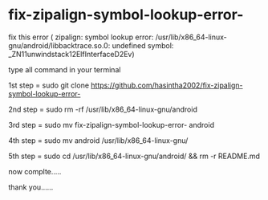 # fix-zipalign-symbol-lookup-error-

fix this error ( zipalign: symbol lookup error: /usr/lib/x86_64-linux-gnu/android/libbacktrace.so.0: undefined symbol: _ZN11unwindstack12ElfInterfaceD2Ev)

type all command in your terminal 


1st step =  sudo git clone https://github.com/hasintha2002/fix-zipalign-symbol-lookup-error-

                        
 2nd step =   sudo rm -rf /usr/lib/x86_64-linux-gnu/android
  

3rd step =   sudo  mv  fix-zipalign-symbol-lookup-error-  android


4th step =   sudo mv android  /usr/lib/x86_64-linux-gnu/ 

5th step = sudo cd /usr/lib/x86_64-linux-gnu/android/ && rm -r README.md


now complte.....


thank you......



